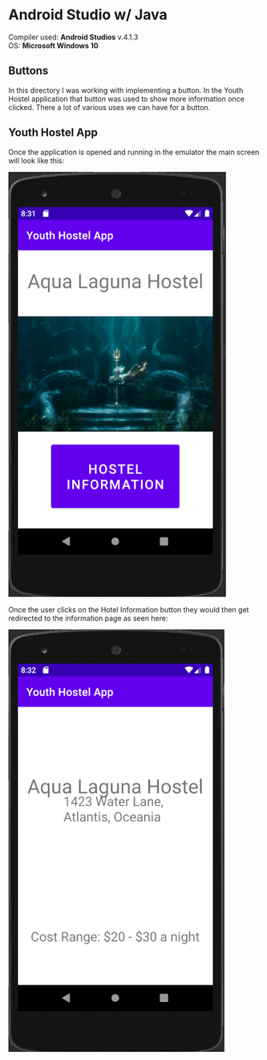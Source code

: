 # Android Studio w/ Java

Compiler used: **Android Studios** v.4.1.3 <br />
OS: **Microsoft Windows 10**

## Buttons

In this directory I was working with implementing a button. In the Youth Hostel application that button was used to show more information once clicked. There a lot of various uses we can have for a button. 


## Youth Hostel App

Once the application is opened and running in the emulator the main screen will look like this:

![main-image](https://github.com/aquaman48/Android-Apps/blob/main/Screenshots/Youth-Hostel-App/Youth_Hostel_Main.PNG)



Once the user clicks on the Hotel Information button they would then get redirected to the information page as seen here:

![more-info](https://github.com/aquaman48/Android-Apps/blob/main/Screenshots/Youth-Hostel-App/Youth_Hostel_Info.PNG)
